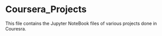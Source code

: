 # Coursera_Projects

This file contains the Jupyter NoteBook files of various projects done in Couresra.
